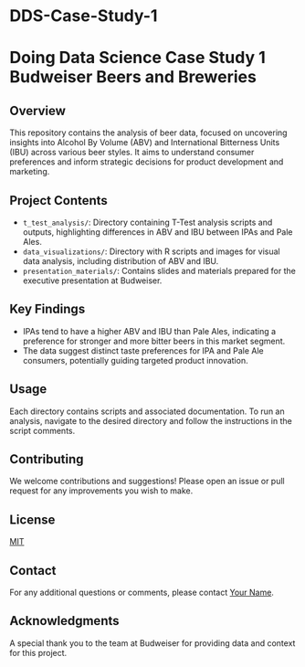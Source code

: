 # DDS-Case-Study-1

# Doing Data Science Case Study 1 Budweiser Beers and Breweries 

## Overview
This repository contains the analysis of beer data, focused on uncovering insights into Alcohol By Volume (ABV) and International Bitterness Units (IBU) across various beer styles. It aims to understand consumer preferences and inform strategic decisions for product development and marketing.

## Project Contents
- `t_test_analysis/`: Directory containing T-Test analysis scripts and outputs, highlighting differences in ABV and IBU between IPAs and Pale Ales.
- `data_visualizations/`: Directory with R scripts and images for visual data analysis, including distribution of ABV and IBU.
- `presentation_materials/`: Contains slides and materials prepared for the executive presentation at Budweiser.

## Key Findings
- IPAs tend to have a higher ABV and IBU than Pale Ales, indicating a preference for stronger and more bitter beers in this market segment.
- The data suggest distinct taste preferences for IPA and Pale Ale consumers, potentially guiding targeted product innovation.

## Usage
Each directory contains scripts and associated documentation. To run an analysis, navigate to the desired directory and follow the instructions in the script comments.

## Contributing
We welcome contributions and suggestions! Please open an issue or pull request for any improvements you wish to make.

## License
[MIT](LICENSE.md)

## Contact
For any additional questions or comments, please contact [Your Name](your.email@example.com).

## Acknowledgments
A special thank you to the team at Budweiser for providing data and context for this project.
